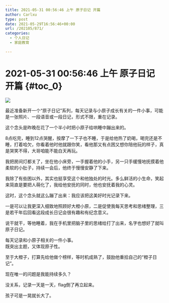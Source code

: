 ```yaml
---
title: 2021-05-31 00:56:46 上午 原子日记 开篇
author: Carlxu
type: post
date: 2021-05-29T16:56:46+00:00
url: /202105/871/
categories:
  - 个人日记
  - 家庭教育

---
```

# 2021-05-31 00:56:46 上午 原子日记 开篇 {#toc_0}

![][1] 

最近准备新开一个“原子日记”系列，每天记录与小原子成长有关的一件小事，可能是一张照片、一段语音或一段日记，形式不限，重在记录。

这个念头是昨晚在花了一个半小时把小原子给哄睡中蹦出来的。

8点吃完，睡到12点哭醒，按摩了一下子也不睡，于是给他热了奶喝，喝完还是不睡，打着哈欠，你看着他时他就跟你笑，看他那又有点困又想你陪他玩的样子，真是哭笑不得，大哥咱能不能白天再玩。

我把房间灯都关了，坐在他小床旁，一手握着他的小手，另一只手缓慢地抚摸着他柔软的小肚子，持续一会后，他终于慢慢安静了下来。

我除了有些困以外，其实也挺享受这个和他独处的时光。多么鲜活的小生命，笑起来简直是要把人萌化了，我给他安抚的同时，他也安抚着我的心灵。

这时，这个念头就这么蹦了出来：我应该把这美好时光记录下来。

一是可以让我更深入细致地照顾好大橙小原，二是促使我每天思考和思绪整理，三是若干年后回看这段成长日记会很有趣和有纪念意义。

说干就干，等他睡着，我在手机里把脑子里的思绪给打了出来，名字也想好了就叫原子日记。

每天记录和小原子相关的一件小事。  
既突出主题，又体现原子性。

至于大橙子，打算先给他做个榜样，等时机成熟了，鼓励他重拾自己的“橙子日记”。

现在唯一的问题是我能持续多久？

没关系，记录一天是一天，flag倒了再立起来。

孩子可是一晃就长大了。

 [1]: https://carlxu.cn/wp-content/uploads/2021/05/16224567668860-scaled.jpg